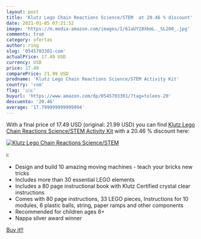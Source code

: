 ```yaml
---
layout: post
title: 'Klutz Lego Chain Reactions Science/STEM  at 20.46 % discount'
date: 2021-01-05 07:21:52
image: 'https://m.media-amazon.com/images/I/61aUY28XbmL._SL200_.jpg'
comments: true
category: ofertas
author: ring
slug: '0545703301-com'
actualPrice: 17.49 USD
currency: USD
price: 17.49
comparePrice: 21.99 USD
prodname: 'Klutz Lego Chain Reactions Science/STEM Activity Kit'
country: 'com'
flag: '🇺🇸'
buyurl: 'https://www.amazon.com/dp/0545703301/?tag=tolees-20'
descuento: '20.46'
average: '17.799999999999994'
---
```


With a final price of 17.49 USD (original: 21.99 USD) you can find [Klutz Lego Chain Reactions Science/STEM Activity Kit](https://www.amazon.com/dp/0545703301/?tag=tolees-20) with a  20.46 % discount here:

[![Klutz Lego Chain Reactions Science/STEM ](https://m.media-amazon.com/images/I/61aUY28XbmL._SL200_.jpg)](https://www.amazon.com/dp/0545703301/?tag=tolees-20)

ℹ️:

- Design and build 10 amazing moving machines - teach your bricks new tricks
- Includes more than 30 essential LEGO elements
- Includes a 80 page instructional book with Klutz Certified crystal clear instructions
- Comes with 80 page instructions, 33 LEGO pieces, Instructions for 10 modules, 6 plastic balls, string, paper ramps and other components
- Recommended for children ages 8+
- Nappa silver award winner

[Buy it!!](https://www.amazon.com/dp/0545703301/?tag=tolees-20)
